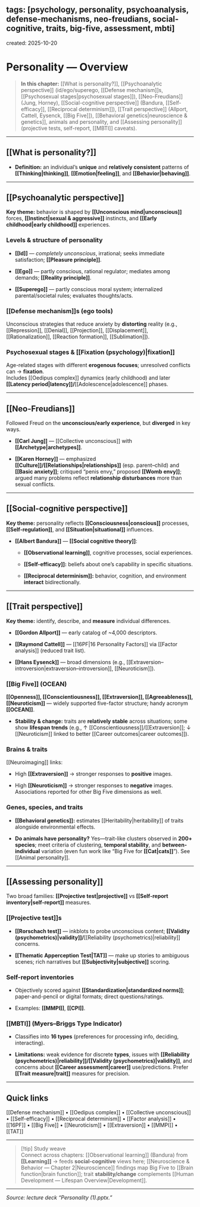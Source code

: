 ## tags: [psychology, personality, psychoanalysis, defense-mechanisms, neo-freudians, social-cognitive, traits, big-five, assessment, mbti]

created: 2025-10-20

# Personality — Overview

> **In this chapter:** [[What is personality?]], [[Psychoanalytic perspective]] (id/ego/superego, [[Defense mechanism]]s, [[Psychosexual stages|psychosexual stages]]), [[Neo-Freudians]] (Jung, Horney), [[Social-cognitive perspective]] (Bandura, [[Self-efficacy]], [[Reciprocal determinism]]), [[Trait perspective]] (Allport, Cattell, Eysenck, [[Big Five]]), [[Behavioral genetics|neuroscience & genetics]], animals and personality, and [[Assessing personality]] (projective tests, self-report, [[MBTI]] caveats).

---

## [[What is personality?]]

- **Definition:** an individual’s **unique** and **relatively consistent** patterns of **[[Thinking|thinking]]**, **[[Emotion|feeling]]**, and **[[Behavior|behaving]]**.
    

---

## [[Psychoanalytic perspective]]

**Key theme:** behavior is shaped by **[[Unconscious mind|unconscious]]** forces, **[[Instinct|sexual & aggressive]]** instincts, and **[[Early childhood|early childhood]]** experiences.

### Levels & structure of personality

- **[[Id]]** — _completely unconscious_, irrational; seeks immediate satisfaction; **[[Pleasure principle]]**.
    
- **[[Ego]]** — partly conscious, rational regulator; mediates among demands; **[[Reality principle]]**.
    
- **[[Superego]]** — partly conscious moral system; internalized parental/societal rules; evaluates thoughts/acts.
    

### [[Defense mechanism]]s (ego tools)

Unconscious strategies that reduce anxiety by **distorting** reality (e.g., [[Repression]], [[Denial]], [[Projection]], [[Displacement]], [[Rationalization]], [[Reaction formation]], [[Sublimation]]).

### Psychosexual stages & [[Fixation (psychology)|fixation]]

Age-related stages with different **erogenous focuses**; unresolved conflicts can → **fixation**.  
Includes [[Oedipus complex]] dynamics (early childhood) and later **[[Latency period|latency]]/**[[Adolescence|adolescence]] phases.

---

## [[Neo-Freudians]]

Followed Freud on the **unconscious/early experience**, but **diverged** in key ways.

- **[[Carl Jung]]** — [[Collective unconscious]] with **[[Archetype|archetypes]]**.
    
- **[[Karen Horney]]** — emphasized **[[Culture]]/[[Relationships|relationships]]** (esp. parent–child) and **[[Basic anxiety]]**; critiqued “penis envy,” proposed **[[Womb envy]]**; argued many problems reflect **relationship disturbances** more than sexual conflicts.
    

---

## [[Social-cognitive perspective]]

**Key theme:** personality reflects **[[Consciousness|conscious]]** processes, **[[Self-regulation]]**, and **[[Situation|situational]]** influences.

- **[[Albert Bandura]]** — **[[Social cognitive theory]]**:
    
    - **[[Observational learning]]**, cognitive processes, social experiences.
        
    - **[[Self-efficacy]]:** beliefs about one’s capability in specific situations.
        
    - **[[Reciprocal determinism]]:** behavior, cognition, and environment **interact** bidirectionally.
        

---

## [[Trait perspective]]

**Key theme:** identify, describe, and **measure** individual differences.

- **[[Gordon Allport]]** — early catalog of ~4,000 descriptors.
    
- **[[Raymond Cattell]]** — [[16PF|16 Personality Factors]] via [[Factor analysis]] (reduced trait list).
    
- **[[Hans Eysenck]]** — broad dimensions (e.g., [[Extraversion–introversion|extraversion–introversion]], [[Neuroticism]]).</br>
    

### [[Big Five]] (OCEAN)

**[[Openness]], [[Conscientiousness]], [[Extraversion]], [[Agreeableness]], [[Neuroticism]]** — widely supported five-factor structure; handy acronym **[[OCEAN]]**.

- **Stability & change:** traits are **relatively stable** across situations; some show **lifespan trends** (e.g., ↑ [[Conscientiousness]]/[[Extraversion]]; ↓ [[Neuroticism]] linked to better [[Career outcomes|career outcomes]]).
    

### Brains & traits

[[Neuroimaging]] links:

- High **[[Extraversion]]** → stronger responses to **positive** images.
    
- High **[[Neuroticism]]** → stronger responses to **negative** images.  
    Associations reported for other Big Five dimensions as well.
    

### Genes, species, and traits

- **[[Behavioral genetics]]:** estimates [[Heritability|heritability]] of traits alongside environmental effects.
    
- **Do animals have personality?** Yes—trait-like clusters observed in **200+ species**; meet criteria of clustering, **temporal stability**, and **between-individual** variation (even fun work like “Big Five for **[[Cat|cats]]**”). See [[Animal personality]].
    

---

## [[Assessing personality]]

Two broad families: **[[Projective test|projective]]** vs **[[Self-report inventory|self-report]]** measures.

### [[Projective test]]s

- **[[Rorschach test]]** — inkblots to probe unconscious content; **[[Validity (psychometrics)|validity]]/**[[Reliability (psychometrics)|reliability]] concerns.
    
- **[[Thematic Apperception Test|TAT]]** — make up stories to ambiguous scenes; rich narratives but **[[Subjectivity|subjective]]** scoring.
    

### Self-report inventories

- Objectively scored against **[[Standardization|standardized norms]]**; paper-and-pencil or digital formats; direct questions/ratings.
    
- Examples: **[[MMPI]]**, **[[CPI]]**.
    

### [[MBTI]] (Myers–Briggs Type Indicator)

- Classifies into **16 types** (preferences for processing info, deciding, interacting).
    
- **Limitations:** weak evidence for discrete **types**, issues with **[[Reliability (psychometrics)|reliability]]/[[Validity (psychometrics)|validity]]**, and concerns about **[[Career assessment|career]]** use/predictions. Prefer **[[Trait measure|trait]]** measures for precision.
    

---

## Quick links

[[Defense mechanism]] • [[Oedipus complex]] • [[Collective unconscious]] • [[Self-efficacy]] • [[Reciprocal determinism]] • [[Factor analysis]] • [[16PF]] • [[Big Five]] • [[Neuroticism]] • [[Extraversion]] • [[MMPI]] • [[TAT]]

---

> [!tip] Study weave  
> Connect across chapters: [[Observational learning]] (Bandura) from **[[Learning]]** → feeds **social-cognitive** views here; [[Neuroscience & Behavior — Chapter 2|Neuroscience]] findings map Big Five to [[Brain function|brain function]]; trait **stability/change** complements [[Human Development — Lifespan Overview|Development]].

---

_Source: lecture deck “Personality (1).pptx.”_